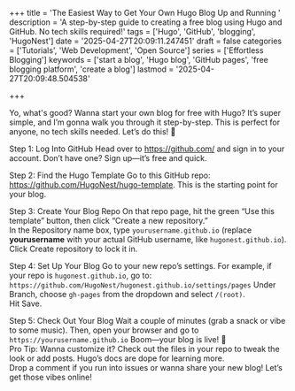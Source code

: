 +++
title = 'The Easiest Way to Get Your Own Hugo Blog Up and Running  '
description = 'A step-by-step guide to creating a free blog using Hugo and GitHub. No tech skills required!'
tags = ['Hugo', 'GitHub', 'blogging', 'HugoNest']
date = '2025-04-27T20:09:11.247451'
draft = false
categories = ['Tutorials', 'Web Development', 'Open Source']
series = ['Effortless Blogging']
keywords = ['start a blog', 'Hugo blog', 'GitHub pages', 'free blogging platform', 'create a blog']
lastmod = '2025-04-27T20:09:48.504538'

+++


Yo, what's good? Wanna start your own blog for free with Hugo? It’s super simple, and I’m gonna walk you through it step-by-step. This is perfect for anyone, no tech skills needed. Let’s do this! 🚀  

Step 1: Log Into GitHub
Head over to https://github.com/ and sign in to your account. Don’t have one? Sign up—it’s free and quick.  

Step 2: Find the Hugo Template
Go to this GitHub repo: https://github.com/HugoNest/hugo-template. This is the starting point for your blog.  

Step 3: Create Your Blog Repo
On that repo page, hit the green “Use this template” button, then click “Create a new repository.”  
In the Repository name box, type `yourusername.github.io` (replace **yourusername** with your actual GitHub username, like `hugonest.github.io`).  
Click Create repository to lock it in.

Step 4: Set Up Your Blog
Go to your new repo’s settings. For example, if your repo is `hugonest.github.io`, go to:
`https://github.com/HugoNest/hugonest.github.io/settings/pages`
Under Branch, choose `gh-pages` from the dropdown and select `/(root)`.  
Hit Save.

Step 5: Check Out Your Blog
Wait a couple of minutes (grab a snack or vibe to some music). Then, open your browser and go to `https://yourusername.github.io`  Boom—your blog is live! 🎉  
Pro Tip: Wanna customize it? Check out the files in your repo to tweak the look or add posts. Hugo’s docs are dope for learning more.  
Drop a comment if you run into issues or wanna share your new blog! Let’s get those vibes online!
